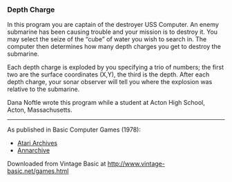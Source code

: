 ### Depth Charge

In this program you are captain of the destroyer USS Computer. An enemy submarine has been causing trouble and your mission is to destroy it. You may select the seize of the “cube” of water you wish to search in. The computer then determines how many depth charges you get to destroy the submarine.

Each depth charge is exploded by you specifying a trio of numbers; the first two are the surface coordinates (X,Y), the third is the depth. After each depth charge, your sonar observer will tell you where the explosion was relative to the submarine.

Dana Noftle wrote this program while a student at Acton High School, Acton, Massachusetts.

---

As published in Basic Computer Games (1978):
- [Atari Archives](https://www.atariarchives.org/basicgames/showpage.php?page=55)
- [Annarchive](https://annarchive.com/files/Basic_Computer_Games_Microcomputer_Edition.pdf#page=70)

Downloaded from Vintage Basic at
http://www.vintage-basic.net/games.html
